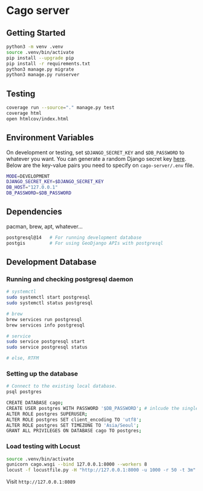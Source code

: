 # Cago server

## Getting Started

```bash
python3 -m venv .venv
source .venv/bin/activate
pip install --upgrade pip
pip install -r requirements.txt
python3 manage.py migrate
python3 manage.py runserver
```

## Testing

```bash
coverage run --source="." manage.py test
coverage html
open htmlcov/index.html
```

## Environment Variables

On development or testing, set `$DJANGO_SECRET_KEY` and `$DB_PASSWORD` to whatever you want. You can generate a random Django secret key [here](https://djecrety.ir/). Below are the key-value pairs you need to specify on `cago-server/.env` file.

```bash
MODE=DEVELOPMENT
DJANGO_SECRET_KEY=$DJANGO_SECRET_KEY
DB_HOST="127.0.0.1"
DB_PASSWORD=$DB_PASSWORD
```

## Dependencies

pacman, brew, apt, whatever...

```bash
postgresql@14   # For running development database
postgis         # For using GeoDjango APIs with postgresql
```

## Development Database

### Running and checking postgresql daemon
```bash
# systemctl
sudo systemctl start postgresql
sudo systemctl status postgresql

# brew
brew services run postgresql
brew services info postgresql

# service
sudo service postgresql start
sudo service postgresql status

# else, RTFM
```

### Setting up the database

```bash
# Connect to the existing local database.
psql postgres

CREATE DATABASE cago;
CREATE USER postgres WITH PASSWORD '$DB_PASSWORD'; # inlcude the single quotes
ALTER ROLE postgres SUPERUSER;
ALTER ROLE postgres SET client_encoding TO 'utf8';
ALTER ROLE postgres SET TIMEZONE TO 'Asia/Seoul';
GRANT ALL PRIVILEGES ON DATABASE cago TO postgres;
```

### Load testing with Locust

```bash
source .venv/bin/activate
gunicorn cago.wsgi --bind 127.0.0.1:8000 --workers 8
locust -f locustfile.py -H "http://127.0.0.1:8000 -u 1000 -r 50 -t 3m"
```

Visit `http://127.0.0.1:8089`